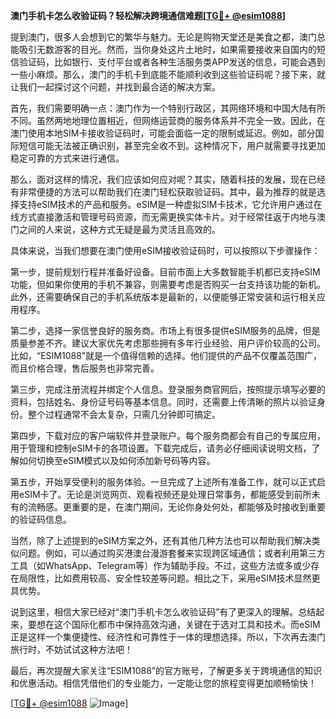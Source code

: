 **澳门手机卡怎么收验证码？轻松解决跨境通信难题[[TG💪+ @esim1088](https://t.me/s/esim1088)]**

提到澳门，很多人会想到它的繁华与魅力。无论是购物天堂还是美食之都，澳门总能吸引无数游客的目光。然而，当你身处这片土地时，如果需要接收来自国内的短信验证码，比如银行、支付平台或者各种生活服务类APP发送的信息，可能会遇到一些小麻烦。那么，澳门的手机卡到底能不能顺利收到这些验证码呢？接下来，就让我们一起探讨这个问题，并找到最合适的解决方案。

首先，我们需要明确一点：澳门作为一个特别行政区，其网络环境和中国大陆有所不同。虽然两地地理位置相近，但网络运营商的服务体系并不完全一致。因此，在澳门使用本地SIM卡接收验证码时，可能会面临一定的限制或延迟。例如，部分国际短信可能无法被正确识别，甚至完全收不到。这种情况下，用户就需要寻找更加稳定可靠的方式来进行通信。

那么，面对这样的情况，我们应该如何应对呢？其实，随着科技的发展，现在已经有非常便捷的方法可以帮助我们在澳门轻松获取验证码。其中，最为推荐的就是选择支持eSIM技术的产品和服务。eSIM是一种虚拟SIM卡技术，它允许用户通过在线方式直接激活和管理号码资源，而无需更换实体卡片。对于经常往返于内地与澳门之间的人来说，这种方式无疑是最为灵活且高效的。

具体来说，当我们想要在澳门使用eSIM接收验证码时，可以按照以下步骤操作：

第一步，提前规划行程并准备好设备。目前市面上大多数智能手机都已支持eSIM功能，但如果你使用的手机不兼容，则需要考虑是否购买一台支持该功能的新机。此外，还需要确保自己的手机系统版本是最新的，以便能够正常安装和运行相关应用程序。

第二步，选择一家信誉良好的服务商。市场上有很多提供eSIM服务的品牌，但是质量参差不齐。建议大家优先考虑那些拥有多年行业经验、用户评价较高的公司。比如，“ESIM1088”就是一个值得信赖的选择。他们提供的产品不仅覆盖范围广，而且价格合理，售后服务也非常完善。

第三步，完成注册流程并绑定个人信息。登录服务商官网后，按照提示填写必要的资料，包括姓名、身份证号码等基本信息。同时，还需要上传清晰的照片以验证身份。整个过程通常不会太复杂，只需几分钟即可搞定。

第四步，下载对应的客户端软件并登录账户。每个服务商都会有自己的专属应用，用于管理和控制eSIM卡的各项设置。下载完成后，请务必仔细阅读说明文档，了解如何切换至eSIM模式以及如何添加新号码等内容。

第五步，开始享受便利的服务体验。一旦完成了上述所有准备工作，就可以正式启用eSIM卡了。无论是浏览网页、观看视频还是处理日常事务，都能感受到前所未有的流畅感。更重要的是，在澳门期间，无论你身处何处，都能够及时接收到重要的验证码信息。

当然，除了上述提到的eSIM方案之外，还有其他几种方法也可以帮助我们解决类似问题。例如，可以通过购买港澳台漫游套餐来实现跨区域通信；或者利用第三方工具（如WhatsApp、Telegram等）作为辅助手段。不过，这些方法或多或少存在局限性，比如费用较高、安全性较差等问题。相比之下，采用eSIM技术显然更具优势。

说到这里，相信大家已经对“澳门手机卡怎么收验证码”有了更深入的理解。总结起来，要想在这个国际化都市中保持高效沟通，关键在于选对工具和技术。而eSIM正是这样一个集便捷性、经济性和可靠性于一体的理想选择。所以，下次再去澳门旅行时，不妨试试这种方法吧！

最后，再次提醒大家关注“ESIM1088”的官方账号，了解更多关于跨境通信的知识和优惠活动。相信凭借他们的专业能力，一定能让您的旅程变得更加顺畅愉快！

[[TG💪+ @esim1088](https://t.me/s/esim1088) ![Image](https://i.postimg.cc/4NQfJmqS/Snipaste-2025-05-13-00-14-12.png)]